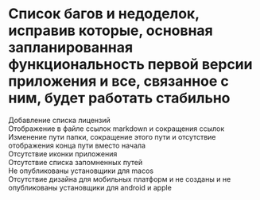 # Список багов и недоделок, исправив которые, основная запланированная функциональность первой версии приложения и все, связанное с ним, будет работать стабильно
Добавление списка лицензий  
Отображение в файле ссылок markdown и сокращения ссылок  
Изменение пути папки, сокращение этого пути и отсутствие отображения конца пути вместо начала  
Отсутствие иконки приложения  
Отсутствие списка запомненных путей   
Не опубликованы установщики для macos  
Отсутствие дизайна для мобильных платформ и не созданы и не опубликованы установщики для android и apple  

